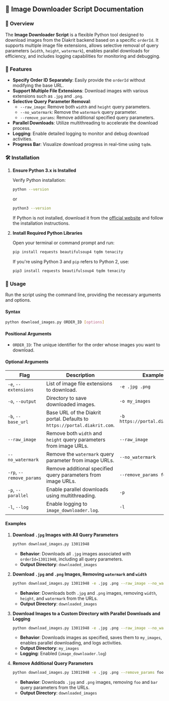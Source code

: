 ## 📄 **Image Downloader Script Documentation**

### 🚀 **Overview**

The **Image Downloader Script** is a flexible Python tool designed to download images from the Diakrit backend based on a specific `orderId`. It supports multiple image file extensions, allows selective removal of query parameters (`width`, `height`, `watermark`), enables parallel downloads for efficiency, and includes logging capabilities for monitoring and debugging.

### 🌟 **Features**

- **Specify Order ID Separately**: Easily provide the `orderId` without modifying the base URL.
- **Support Multiple File Extensions**: Download images with various extensions such as `.jpg` and `.png`.
- **Selective Query Parameter Removal**:
  - `--raw_image`: Remove both `width` and `height` query parameters.
  - `--no_watermark`: Remove the `watermark` query parameter.
  - `--remove_params`: Remove additional specified query parameters.
- **Parallel Downloads**: Utilize multithreading to accelerate the download process.
- **Logging**: Enable detailed logging to monitor and debug download activities.
- **Progress Bar**: Visualize download progress in real-time using `tqdm`.

### 🛠 **Installation**

1. **Ensure Python 3.x is Installed**

   Verify Python installation:

   ```bash
   python --version
   ```

   or

   ```bash
   python3 --version
   ```

   If Python is not installed, download it from the [official website](https://www.python.org/downloads/) and follow the installation instructions.

2. **Install Required Python Libraries**

   Open your terminal or command prompt and run:

   ```bash
   pip install requests beautifulsoup4 tqdm tenacity
   ```

   If you're using Python 3 and `pip` refers to Python 2, use:

   ```bash
   pip3 install requests beautifulsoup4 tqdm tenacity
   ```

### 📖 **Usage**

Run the script using the command line, providing the necessary arguments and options.

#### **Syntax**

```bash
python download_images.py ORDER_ID [options]
```

#### **Positional Arguments**

- `ORDER_ID`: The unique identifier for the order whose images you want to download.

#### **Optional Arguments**

| **Flag**                 | **Description**                                                           | **Example**                     |
| ------------------------ | ------------------------------------------------------------------------- | ------------------------------- |
| `-e`, `--extensions`     | List of image file extensions to download.                                | `-e .jpg .png`                  |
| `-o`, `--output`         | Directory to save downloaded images.                                      | `-o my_images`                  |
| `-b`, `--base_url`       | Base URL of the Diakrit portal. Defaults to `https://portal.diakrit.com`. | `-b https://portal.diakrit.com` |
| `--raw_image`            | Remove both `width` and `height` query parameters from image URLs.        | `--raw_image`                   |
| `--no_watermark`         | Remove the `watermark` query parameter from image URLs.                   | `--no_watermark`                |
| `-rp`, `--remove_params` | Remove additional specified query parameters from image URLs.             | `--remove_params foo bar`       |
| `-p`, `--parallel`       | Enable parallel downloads using multithreading.                           | `-p`                            |
| `-l`, `--log`            | Enable logging to `image_downloader.log`.                                 | `-l`                            |

#### **Examples**

1. **Download `.jpg` Images with All Query Parameters**

   ```bash
   python download_images.py 13011948
   ```

   - **Behavior**: Downloads all `.jpg` images associated with `orderId=13011948`, including all query parameters.
   - **Output Directory**: `downloaded_images`

2. **Download `.jpg` and `.png` Images, Removing `watermark` and `width`**

   ```bash
   python download_images.py 13011948 -e .jpg .png --raw_image --no_watermark
   ```

   - **Behavior**: Downloads both `.jpg` and `.png` images, removing `width`, `height`, and `watermark` from the URLs.
   - **Output Directory**: `downloaded_images`

3. **Download Images to a Custom Directory with Parallel Downloads and Logging**

   ```bash
   python download_images.py 13011948 -e .jpg .png --raw_image --no_watermark -o my_images -p -l
   ```

   - **Behavior**: Downloads images as specified, saves them to `my_images`, enables parallel downloading, and logs activities.
   - **Output Directory**: `my_images`
   - **Logging**: Enabled (`image_downloader.log`)

4. **Remove Additional Query Parameters**

   ```bash
   python download_images.py 13011948 -e .jpg .png --remove_params foo bar
   ```

   - **Behavior**: Downloads `.jpg` and `.png` images, removing `foo` and `bar` query parameters from the URLs.
   - **Output Directory**: `downloaded_images`
